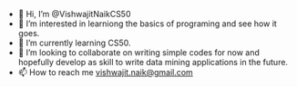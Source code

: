 - 👋 Hi, I’m @VishwajitNaikCS50
- 👀 I’m interested in learniong the basics of programing and see how it goes.
- 🌱 I’m currently learning CS50.
- 💞️ I’m looking to collaborate on writing simple codes for now and hopefully develop as skill to write data mining applications in the future.
- 📫 How to reach me vishwajit.naik@gmail.com

<!---
VishwajitNaikCS50/VishwajitNaikCS50 is a ✨ special ✨ repository because its `README.md` (this file) appears on your GitHub profile.
You can click the Preview link to take a look at your changes.
--->
